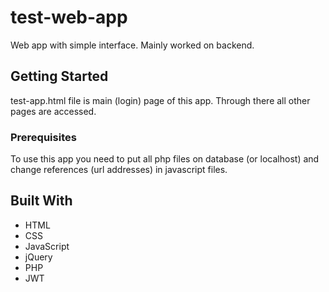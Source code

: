 # test-web-app
Web app with simple interface. Mainly worked on backend.

## Getting Started
test-app.html file is main (login) page of this app. Through there all other pages are accessed. 

### Prerequisites
To use this app you need to put all php files on database (or localhost) and change references (url addresses) in javascript files.

## Built With
* HTML
* CSS
* JavaScript
* jQuery
* PHP
* JWT
